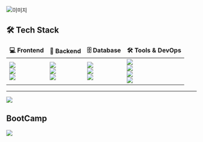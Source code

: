 ![이미지](https://capsule-render.vercel.app/api?type=blur&height=170&color=gradient&text=seuthootDev's%20GitHub&fontColor=c16ff6)
<br>

<h2>🛠️ Tech Stack</h2>
<table style="border: none;">
  <thead>
    <tr>
      <th style="border: none; text-align: left;">💻 Frontend</th>
      <th style="border: none; text-align: left;">🔧 Backend</th>
      <th style="border: none; text-align: left;">🗄️ Database</th>
      <th style="border: none; text-align: left;">🛠️ Tools & DevOps</th>
    </tr>
  </thead>
  <tbody>
    <tr>
      <td style="border: none;">
        <div><img src="https://img.shields.io/badge/React-61DAFB?style=flat-square&logo=React&logoColor=black" /></div>
        <div><img src="https://img.shields.io/badge/Next.js-000000?style=flat-square&logo=nextdotjs&logoColor=white" /></div>
        <div><img src="https://img.shields.io/badge/Tailwind_CSS-38B2AC?style=flat-square&logo=tailwind-css&logoColor=white" /></div>
      </td>
      <td style="border: none;">
        <div><img src="https://img.shields.io/badge/FastAPI-009688?style=flat-square&logo=FastAPI&logoColor=white" /></div>
        <div><img src="https://img.shields.io/badge/Node.js-339933?style=flat-square&logo=nodedotjs&logoColor=white" /></div>
        <div><img src="https://img.shields.io/badge/Nest.js-%23E0234E.svg?logo=nestjs&logoColor=white" /></div> 
      </td>
      <td style="border: none;">
        <div><img src="https://img.shields.io/badge/MySQL-4479A1?style=flat-square&logo=MySQL&logoColor=white" /></div>
        <div><img src="https://img.shields.io/badge/MongoDB-47A248?style=flat-square&logo=MongoDB&logoColor=white" /></div>
        <div><img src="https://img.shields.io/badge/MongoDB_Atlas-47A248?style=flat-square&logo=MongoDB&logoColor=white" /></div>
      </td>
      <td style="border: none;">
        <div><img src="https://img.shields.io/badge/Ubuntu-E95420?style=flat-square&logo=Ubuntu&logoColor=white" /></div>
        <div><img src="https://img.shields.io/badge/Docker-2496ED?style=flat-square&logo=Docker&logoColor=white" /></div>
        <div><img src="https://img.shields.io/badge/AWS-232F3E?style=flat-square&logo=AmazonAWS&logoColor=white" /></div>
        <div><img src="https://img.shields.io/badge/Git-F05032?style=flat-square&logo=Git&logoColor=white" /></div>
      </td>
    </tr>
  </tbody>
</table>



<!-- ![Seunghoon Jung's GitHub stats](https://github-readme-stats.vercel.app/api?username=seuthootDev&show_icons=true&theme=transparent) | ![Seunghoon Jung GitHub stats](https://github-readme-stats.vercel.app/api/top-langs/?username=seuthootdev&layout=compact&langs_count=10) -->



---------------------------------------------------------------------------------------------
<a href="https://github.com/devxb/gitanimals">
  <img src="https://render.gitanimals.org/farms/seuthootDev?background=forest"/>
</a>


<h2>BootCamp</h2>
<a href="https://hhpluscertificateofcompletion.oopy.io/">
  <img src="https://static.spartacodingclub.kr/hanghae99/plus/completion/badge_brown.svg" />
</a><br>
